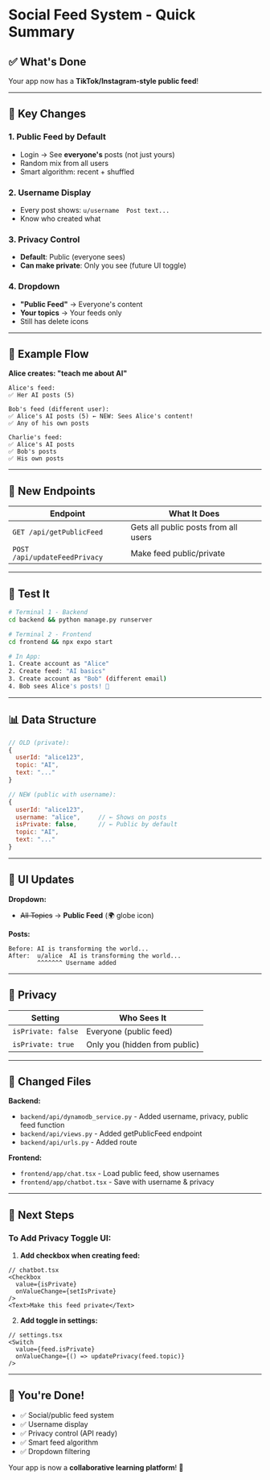 # Social Feed System - Quick Summary

## ✅ What's Done

Your app now has a **TikTok/Instagram-style public feed**!

---

## 🎯 Key Changes

### **1. Public Feed by Default**
- Login → See **everyone's** posts (not just yours)
- Random mix from all users
- Smart algorithm: recent + shuffled

### **2. Username Display**
- Every post shows: `u/username  Post text...`
- Know who created what

### **3. Privacy Control**
- **Default**: Public (everyone sees)
- **Can make private**: Only you see (future UI toggle)

### **4. Dropdown**
- **"Public Feed"** → Everyone's content
- **Your topics** → Your feeds only
- Still has delete icons

---

## 📝 Example Flow

**Alice creates: "teach me about AI"**
```
Alice's feed:
✅ Her AI posts (5)

Bob's feed (different user):
✅ Alice's AI posts (5) ← NEW: Sees Alice's content!
✅ Any of his own posts

Charlie's feed:
✅ Alice's AI posts
✅ Bob's posts
✅ His own posts
```

---

## 🔌 New Endpoints

| Endpoint | What It Does |
|----------|--------------|
| `GET /api/getPublicFeed` | Gets all public posts from all users |
| `POST /api/updateFeedPrivacy` | Make feed public/private |

---

## 🧪 Test It

```bash
# Terminal 1 - Backend
cd backend && python manage.py runserver

# Terminal 2 - Frontend
cd frontend && npx expo start

# In App:
1. Create account as "Alice"
2. Create feed: "AI basics"
3. Create account as "Bob" (different email)
4. Bob sees Alice's posts! 🎉
```

---

## 📊 Data Structure

```javascript
// OLD (private):
{
  userId: "alice123",
  topic: "AI",
  text: "..."
}

// NEW (public with username):
{
  userId: "alice123",
  username: "alice",     // ← Shows on posts
  isPrivate: false,      // ← Public by default
  topic: "AI",
  text: "..."
}
```

---

## 🎨 UI Updates

**Dropdown:**
- ~~All Topics~~ → **Public Feed** (🌍 globe icon)

**Posts:**
```
Before: AI is transforming the world...
After:  u/alice  AI is transforming the world...
        ^^^^^^^ Username added
```

---

## 🔐 Privacy

| Setting | Who Sees It |
|---------|-------------|
| `isPrivate: false` | Everyone (public feed) |
| `isPrivate: true` | Only you (hidden from public) |

---

## 📁 Changed Files

**Backend:**
- `backend/api/dynamodb_service.py` - Added username, privacy, public feed function
- `backend/api/views.py` - Added getPublicFeed endpoint
- `backend/api/urls.py` - Added route

**Frontend:**
- `frontend/app/chat.tsx` - Load public feed, show usernames
- `frontend/app/chatbot.tsx` - Save with username & privacy

---

## 🚀 Next Steps

### To Add Privacy Toggle UI:

1. **Add checkbox when creating feed:**
```tsx
// chatbot.tsx
<Checkbox
  value={isPrivate}
  onValueChange={setIsPrivate}
/>
<Text>Make this feed private</Text>
```

2. **Add toggle in settings:**
```tsx
// settings.tsx
<Switch
  value={feed.isPrivate}
  onValueChange={() => updatePrivacy(feed.topic)}
/>
```

---

## 🎉 You're Done!

- ✅ Social/public feed system
- ✅ Username display
- ✅ Privacy control (API ready)
- ✅ Smart feed algorithm
- ✅ Dropdown filtering

Your app is now a **collaborative learning platform**! 🚀
